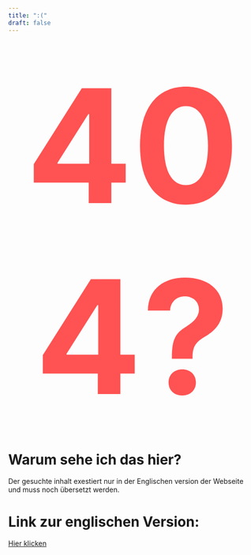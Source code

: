 ```yaml
---
title: ":("
draft: false
---
```

<h1 style="font-size:20rem;text-align:center;color:#ff5252;margin:2rem">404?</h1>


# Warum sehe ich das hier?
Der gesuchte inhalt exestiert nur in der Englischen version der Webseite und muss noch übersetzt werden.

# Link zur englischen Version:
[Hier klicken](/en/{path})